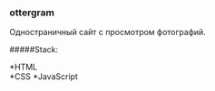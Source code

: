 ### ottergram

Одностраничный сайт с просмотром фотографий.

#####Stack:

*HTML  
*CSS
*JavaScript  


